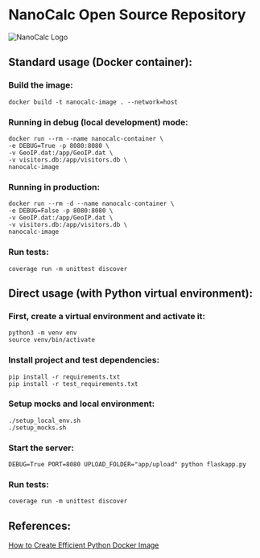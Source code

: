 # NanoCalc Open Source Repository
![NanoCalc Logo](https://github.com/NanoCalc/nanocalc-oss/assets/34662089/ccfab544-a9ab-4043-bf98-251da4179e90)

## Standard usage (Docker container):

### Build the image:
```shell 
docker build -t nanocalc-image . --network=host
```

### Running in debug (local development) mode:
```shell
docker run --rm --name nanocalc-container \
-e DEBUG=True -p 8080:8080 \
-v GeoIP.dat:/app/GeoIP.dat \
-v visitors.db:/app/visitors.db \
nanocalc-image
```

### Running in production:

```shell
docker run --rm -d --name nanocalc-container \
-e DEBUG=False -p 8080:8080 \
-v GeoIP.dat:/app/GeoIP.dat \
-v visitors.db:/app/visitors.db \
nanocalc-image
```

### Run tests:
```shell
coverage run -m unittest discover
```

## Direct usage (with Python virtual environment):

### First, create a virtual environment and activate it:
```shell
python3 -m venv env
source venv/bin/activate
```

### Install project and test dependencies:
```shell
pip install -r requirements.txt
pip install -r test_requirements.txt
```

### Setup mocks and local environment:

```shell
./setup_local_env.sh
./setup_mocks.sh
```

### Start the server:
```shell
DEBUG=True PORT=8080 UPLOAD_FOLDER="app/upload" python flaskapp.py
```

### Run tests:
```shell
coverage run -m unittest discover
```


## References:
[How to Create Efficient Python Docker Image](https://www.makeuseof.com/python-docker-image-create-efficient/)
